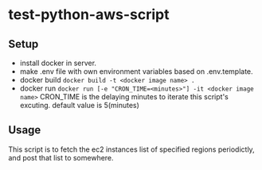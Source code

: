 # test-python-aws-script

## Setup
  - install docker in server.
  - make .env file with own environment variables based on .env.template.
  - docker build
      `docker build -t <docker image name> .`
  - docker run `docker run [-e "CRON_TIME=<minutes>"] -it <docker image name>`
     CRON_TIME is the delaying minutes to iterate this script's excuting.
     default value is 5(minutes)


## Usage
  This script is to fetch the ec2 instances list of specified regions periodictly,
  and post that list to somewhere. 
  
